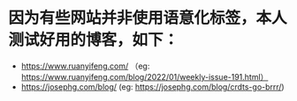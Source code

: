 # 因为有些网站并非使用语意化标签，本人测试好用的博客，如下：
- https://www.ruanyifeng.com/ （eg: https://www.ruanyifeng.com/blog/2022/01/weekly-issue-191.html）
- https://josephg.com/blog/ (eg: https://josephg.com/blog/crdts-go-brrr/)